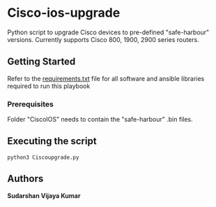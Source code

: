# Cisco-ios-upgrade

Python script to upgrade Cisco devices to pre-defined "safe-harbour" versions.
Currently supports  Cisco 800, 1900, 2900 series routers.


## Getting Started

Refer to the [requirements.txt]() file for all software and ansible libraries required to run this playbook


### Prerequisites 

Folder "CiscoIOS" needs to contain the "safe-harbour" .bin files.

## Executing the script

```
python3 Ciscoupgrade.py
```

## Authors

**Sudarshan Vijaya Kumar**


